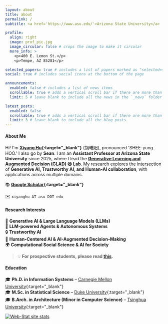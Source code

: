 ```yaml
---
layout: about
title: about
permalink: /
subtitle: <a href='https://www.asu.edu/'>Arizona State University</a>

profile:
  align: right
  image: prof_pic.jpg
  image_circular: false # crops the image to make it circular
  more_info: >
    <p>400 E. Lemon St.</p>
    <p>Tempe, AZ 85281</p>

selected_papers: true # includes a list of papers marked as "selected={true}"
social: true # includes social icons at the bottom of the page

announcements:
  enabled: false # includes a list of news items
  scrollable: true # adds a vertical scroll bar if there are more than 3 news items
  limit: 5 # leave blank to include all the news in the `_news` folder

latest_posts:
  enabled: false
  scrollable: true # adds a vertical scroll bar if there are more than 3 new posts items
  limit: 3 # leave blank to include all the blog posts
---
```


#### **About Me**

Hi! I'm **[Xiyang Hu](https://search.asu.edu/profile/5023133){:target="_blank"}** (胡曦阳), pronounced 'SHEE-yung HOO.' I also go by **Sean**. I am an **Assistant Professor at Arizona State University** since 2025, where I lead the **[Generative Learning and Augmented Decision (GLAD) 😆 Lab](https://xiyanghu.github.io/lab/)**. My research explores the intersection of **Generative AI, Trustworthy AI, and Human-AI collaboration**, with applications across multiple domains.

📚 **[Google Scholar](https://scholar.google.com/citations?user=-UT6q2oAAAAJ){:target="_blank"}**

✉️ `xiyanghu AT asu DOT edu`

#### **Research Interests**  
🤖 **Generative AI & Large Language Models (LLMs)**  
🦾 **LLM-powered Agents & Autonomous Systems**  
🔒 **Trustworthy AI**  
👥 **Human-Centered AI & AI-Augmented Decision-Making**  
🌍 **Computational Social Science & AI for Society**  

> 💡 **For prospective students, please read [this](https://xiyanghu.github.io/lab/).**


#### **Education**  
🎓 **Ph.D. in Information Systems** – [Carnegie Mellon University](https://www.cmu.edu/){:target="_blank"}  
🎓 **M.Sc. in Statistical Science** – [Duke University](https://www.duke.edu/){:target="_blank"}  
🎓 **B.Arch. in Architecture (Minor in Computer Science)** – [Tsinghua University](https://www.tsinghua.edu.cn/en/){:target="_blank"}  


<!-- Begin Web-Stat code v 7.0 -->
<span id="wts1937167"></span>
<script>
    var wts = document.createElement('script');
    wts.async = true;
    wts.src = 'https://wts.one/log7.js';
    document.head.appendChild(wts);
    wts.onload = function() { wtslog7(1937167, 1); };
</script>
<noscript>
    <a href="https://www.web-stat.com">
        <img src="https://wts.one/7/1/1937167.png" alt="Web-Stat site stats">
    </a>
</noscript>
<!-- End Web-Stat code v 7.0 -->